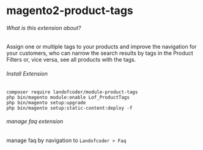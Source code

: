 # magento2-product-tags
###### What is this extension about?
Assign one or multiple tags to your products and improve the navigation for your customers, who can narrow the search results by tags in the Product Filters or, vice versa, see all products with the tags.

###### Install Extension
```
composer require landofcoder/module-product-tags
php bin/magento module:enable Lof_ProductTags
php bin/magento setup:upgrade
php bin/magento setup:static-content:deploy -f

```

###### manage faq extension
manage faq by navigation to ```Landofcoder > Faq```
